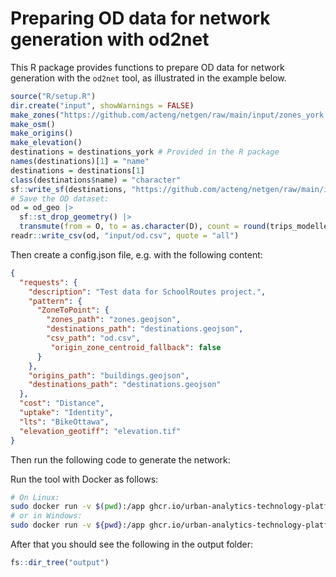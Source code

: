# Preparing OD data for network generation with od2net


This R package provides functions to prepare OD data for network
generation with the `od2net` tool, as illustrated in the example below.

``` r
source("R/setup.R")
dir.create("input", showWarnings = FALSE)
make_zones("https://github.com/acteng/netgen/raw/main/input/zones_york.geojson")
make_osm()
make_origins()
make_elevation()
destinations = destinations_york # Provided in the R package
names(destinations)[1] = "name"
destinations = destinations[1]
class(destinations$name) = "character"
sf::write_sf(destinations, "https://github.com/acteng/netgen/raw/main/input/destinations.geojson", delete_dsn = TRUE)
# Save the OD dataset:
od = od_geo |>
  sf::st_drop_geometry() |>
  transmute(from = O, to = as.character(D), count = round(trips_modelled))
readr::write_csv(od, "input/od.csv", quote = "all")
```

Then create a config.json file, e.g. with the following content:

``` json
{
  "requests": {
    "description": "Test data for SchoolRoutes project.",
    "pattern": {
      "ZoneToPoint": {
        "zones_path": "zones.geojson",
        "destinations_path": "destinations.geojson",
        "csv_path": "od.csv",
         "origin_zone_centroid_fallback": false
      }
    },
    "origins_path": "buildings.geojson",
    "destinations_path": "destinations.geojson"
  },
  "cost": "Distance",
  "uptake": "Identity",
  "lts": "BikeOttawa",
  "elevation_geotiff": "elevation.tif"
}
```

Then run the following code to generate the network:

Run the tool with Docker as follows:

``` bash
# On Linux:
sudo docker run -v $(pwd):/app ghcr.io/urban-analytics-technology-platform/od2net:main /app/config.json
# or in Windows:
sudo docker run -v ${pwd}:/app ghcr.io/urban-analytics-technology-platform/od2net:main /app/config.json
```

After that you should see the following in the output folder:

``` r
fs::dir_tree("output")
```
